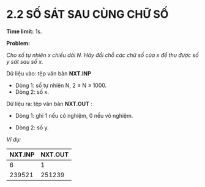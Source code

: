 # 2.2 SỐ SÁT SAU CÙNG CHỮ SỐ

**Time limit:** 1s.

**Problem:**

*Cho số tự nhiên x chiều dài N. Hãy đổi chỗ các chữ số của x để thu được số y sát sau số x.*

Dữ liệu vào: tệp văn bản **NXT.INP** 

- Dòng 1: số tự nhiên N, 2 $\leq$ N $\leq$ 1000.
- Dòng 2: số x.

Dữ liệu ra: tệp văn bản **NXT.OUT** :

- Dòng 1: ghi 1 nếu có nghiệm, 0 nếu vô nghiệm.

- Dòng 2: số y.

*Ví dụ:*

|NXT.INP|NXT.OUT|
|:----|:---|
|6|1|
|239521|251239|

#